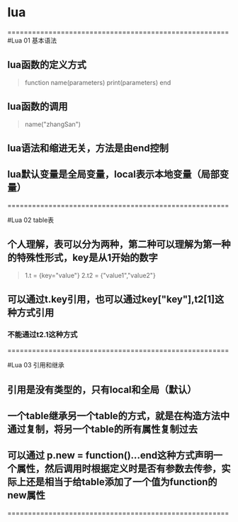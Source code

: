 # lua

======================================================
#Lua 01 基本语法  
## lua函数的定义方式
>	function name(parameters)
>		print(parameters)
>	end
## lua函数的调用
>	name("zhangSan")
##	lua语法和缩进无关，方法是由end控制
##	lua默认变量是全局变量，local表示本地变量（局部变量）
======================================================

#Lua 02 table表
## 个人理解，表可以分为两种，第二种可以理解为第一种的特殊性形式，key是从1开始的数字
>	1.t = {key="value"}
>	2.t2 = {"value1","value2"}
## 可以通过t.key引用，也可以通过key["key"],t2[1]这种方式引用 
### 不能通过t2.1这种方式
======================================================

#Lua 03	引用和继承
## 引用是没有类型的，只有local和全局（默认）
## 一个table继承另一个table的方式，就是在构造方法中通过复制，将另一个table的所有属性复制过去
## 可以通过 p.new = function()...end这种方式声明一个属性，然后调用时根据定义时是否有参数去传参，实际上还是相当于给table添加了一个值为function的new属性

======================================================
